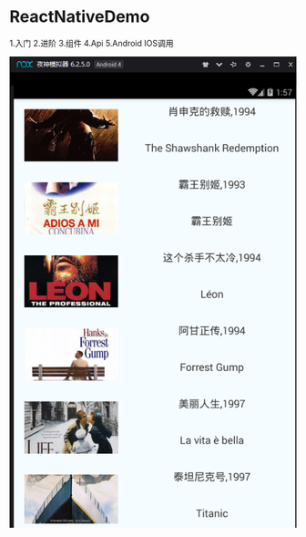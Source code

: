 # ReactNativeDemo
1.入门 2.进阶 3.组件 4.Api 5.Android IOS调用

![avatar](https://github.com/honglei92/ReactNativeDemo/blob/master/screen/%E8%B1%86%E7%93%A3movie.png)
      
